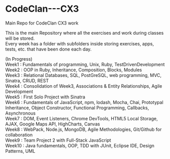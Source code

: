 # CodeClan---CX3
Main Repo for CodeClan CX3 work

This is the main Repository where all the exercises and work during classes will be stored.  
Every week has a folder with subfolders inside storing exercises, apps, tests, etc. that have been done each day.

(In Progress)  
Week1 : Fundamentals of programming, Unix, Ruby, TestDrivenDevelopment  
Week2 : OOP in Ruby, Inheritance, Composition, Blocks, Modules  
Week3 : Relational Databases, SQL, PostGreSQL, web programming, MVC, Sinatra, CRUD, REST  
Week4 : Consolidation of Week3, Associations & Entity Relationships, Agile Development  
Week5 : First Solo Project with Sinatra  
Week6 : Fundamentals of JavaScript, npm, lodash, Mocha, Chai, Prototypal Inheritance, Object Constructor, Functional Programming, Callbacks, Asynchronous  
Week7 : DOM, Event Listeners, Chrome DevTools, HTML5 Local Storage, AJAX, Google Maps API, HighCharts, Canvas  
Week8 : WebPack, Node.js, MongoDB, Agile Methodologies, Git/Github for collaboration  
Week9 : Team Project 2 with Full-Stack JavaScript  
Week10 : Java fundamentals, OOP, TDD with JUnit, Eclipse IDE, Design Patterns, UML

